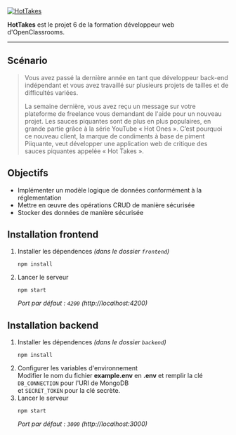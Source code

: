 <a href="#">
  <img src="https://i.gyazo.com/f09f9486e321f949e756cffac4139dec.png" alt="HotTakes">
</a>
  
**HotTakes** est le projet 6 de la formation développeur web d'OpenClassrooms.

------
  
## Scénario
>Vous avez passé la dernière année en tant que développeur back-end indépendant et vous avez travaillé sur plusieurs projets de tailles et de difficultés variées.
>
>La semaine dernière, vous avez reçu un message sur votre plateforme de freelance vous demandant de l'aide pour un nouveau projet. Les sauces piquantes sont de plus en plus populaires, en grande partie grâce à la série YouTube « Hot Ones ». C’est pourquoi ce nouveau client, la marque de condiments à base de piment Piiquante, veut développer une application web de critique des sauces piquantes appelée « Hot Takes ».

## Objectifs
* Implémenter un modèle logique de données conformément à la réglementation
* Mettre en œuvre des opérations CRUD de manière sécurisée
* Stocker des données de manière sécurisée

## Installation frontend
1. Installer les dépendences
*(dans le dossier `frontend`)*
     ```
     npm install
     ```
2. Lancer le serveur
    ```
    npm start
    ```
    *Port par défaut : `4200` (http://localhost:4200)*

## Installation backend
1. Installer les dépendences
*(dans le dossier `backend`)*
     ```
     npm install
     ```
2. Configurer les variables d'environnement  
Modifier le nom du fichier **example.env** en **.env** et remplir la clé `DB_CONNECTION` pour l'URI de MongoDB  
et `SECRET_TOKEN` pour la clé secrète.
3. Lancer le serveur
    ```
    npm start
    ```
    *Port par défaut : `3000` (http://localhost:3000)*
